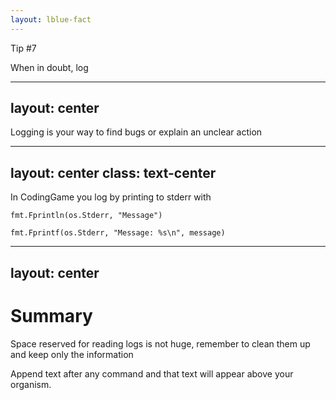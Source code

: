 ```yaml
---
layout: lblue-fact
---
```


Tip #7

When in doubt, log

---
layout: center
---

Logging is your way to find bugs or explain an unclear action

---
layout: center
class: text-center
---

In CodingGame you log by printing to stderr with

`fmt.Fprintln(os.Stderr, "Message")`

`fmt.Fprintf(os.Stderr, "Message: %s\n", message)`

---
layout: center
---

# Summary

Space reserved for reading logs is not huge, remember to clean them up and keep only the information

Append text after any command and that text will appear above your organism.
